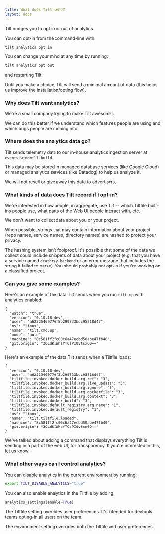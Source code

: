 ```yaml
---
title: What does Tilt send?
layout: docs
---
```


Tilt nudges you to opt in or out of analytics.

You can opt-in from the command-line with:

```bash
tilt analytics opt in
```

You can change your mind at any time by running:

```bash
tilt analytics opt out
```

and restarting Tilt.

Until you make a choice, Tilt will send a minimal amount of data (this helps us improve the installation/opting flow).

### Why does Tilt want analytics?

We're a small company trying to make Tilt awesomer.

We can do this better if we understand which features people are using and which bugs people are running into.

### Where does the analytics data go?

Tilt sends telemetry data to our in-house analytics ingestion server at `events.windmill.build`.

This data may be stored in managed database services (like Google Cloud) or
managed analytics services (like Datadog) to help us analyze it.

We will not resell or give away this data to advertisers.

### What kinds of data does Tilt record if I opt-in?

We're interested in how people, in aggregate, use Tilt -- which Tiltfile
built-ins people use, what parts of the Web UI people interact with, etc.

We don't want to collect data about you or your project.

When possible, strings that may contain information about your project (repo names, service
names, directory names) are hashed to protect your privacy.

The  hashing system isn't foolproof. It's possible that some of the data we collect
could include snippets of data about your project (e.g. that you have a service
named `deathray-backend` or an error message that includes the string it failed
to parse). You should probably not opt-in if you're working on a classified
project.

### Can you give some examples?

Here's an example of the data Tilt sends when you run `tilt up` with analytics enabled:

```
{
  "watch": "true",
  "version": "0.10.18-dev",
  "user": "a62525469776f5b299733bdc95718d47",
  "os": "linux",
  "name": "tilt.cmd.up",
  "mode": "auto",
  "machine": "8c581ff2fc00c6a47ecbd50abe47fb40",
  "git.origin": "3QLdKIWhsYTCsPI0vtsx6Q=="
}
```

Here's an example of the data Tilt sends when a Tiltfile loads:

```
{
  "version": "0.10.18-dev",
  "user": "a62525469776f5b299733bdc95718d47",
  "tiltfile.invoked.docker_build.arg.ref": "3",
  "tiltfile.invoked.docker_build.arg.live_update": "3",
  "tiltfile.invoked.docker_build.arg.ignore": "3",
  "tiltfile.invoked.docker_build.arg.dockerfile": "3",
  "tiltfile.invoked.docker_build.arg.context": "3",
  "tiltfile.invoked.docker_build": "3",
  "tiltfile.invoked.default_registry.arg.name": "1",
  "tiltfile.invoked.default_registry": "1",
  "os": "linux",
  "name": "tilt.tiltfile.loaded",
  "machine": "8c581ff2fc00c6a47ecbd50abe47fb40",
  "git.origin": "3QLdKIWhsYTCsPI0vtsx6Q=="
}
```

We've talked about adding a command that displays everything Tilt is sending in
a part of the web UI, for transparency. If you're interested in this, let us
know.

### What other ways can I control analytics?

You can disable analytics in the current environment by running:

```bash
export TILT_DISABLE_ANALYTICS="true"
```

You can also enable analytics in the Tiltfile by adding:

```python
analytics_settings(enable=True)
```

The Tiltfile setting overrides user preferences. It's intended for
devtools teams opting-in all users on the team.

The environment setting overrides both the Tiltfile and user preferences.



